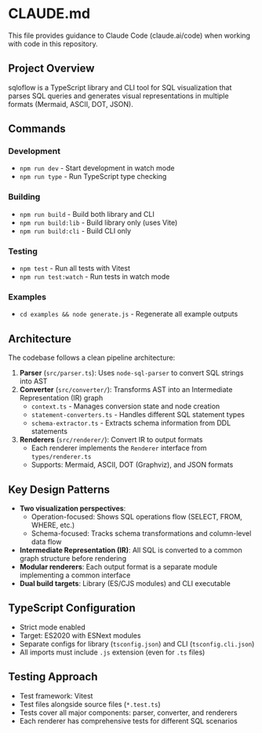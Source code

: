 # CLAUDE.md

This file provides guidance to Claude Code (claude.ai/code) when working with code in this repository.

## Project Overview

sqloflow is a TypeScript library and CLI tool for SQL visualization that parses SQL queries and generates visual representations in multiple formats (Mermaid, ASCII, DOT, JSON).

## Commands

### Development
- `npm run dev` - Start development in watch mode
- `npm run type` - Run TypeScript type checking

### Building
- `npm run build` - Build both library and CLI
- `npm run build:lib` - Build library only (uses Vite)
- `npm run build:cli` - Build CLI only

### Testing
- `npm test` - Run all tests with Vitest
- `npm run test:watch` - Run tests in watch mode

### Examples
- `cd examples && node generate.js` - Regenerate all example outputs

## Architecture

The codebase follows a clean pipeline architecture:

1. **Parser** (`src/parser.ts`): Uses `node-sql-parser` to convert SQL strings into AST
2. **Converter** (`src/converter/`): Transforms AST into an Intermediate Representation (IR) graph
   - `context.ts` - Manages conversion state and node creation
   - `statement-converters.ts` - Handles different SQL statement types
   - `schema-extractor.ts` - Extracts schema information from DDL statements
3. **Renderers** (`src/renderer/`): Convert IR to output formats
   - Each renderer implements the `Renderer` interface from `types/renderer.ts`
   - Supports: Mermaid, ASCII, DOT (Graphviz), and JSON formats

## Key Design Patterns

- **Two visualization perspectives**:
  - Operation-focused: Shows SQL operations flow (SELECT, FROM, WHERE, etc.)
  - Schema-focused: Tracks schema transformations and column-level data flow
- **Intermediate Representation (IR)**: All SQL is converted to a common graph structure before rendering
- **Modular renderers**: Each output format is a separate module implementing a common interface
- **Dual build targets**: Library (ES/CJS modules) and CLI executable

## TypeScript Configuration

- Strict mode enabled
- Target: ES2020 with ESNext modules
- Separate configs for library (`tsconfig.json`) and CLI (`tsconfig.cli.json`)
- All imports must include `.js` extension (even for `.ts` files)

## Testing Approach

- Test framework: Vitest
- Test files alongside source files (`*.test.ts`)
- Tests cover all major components: parser, converter, and renderers
- Each renderer has comprehensive tests for different SQL scenarios